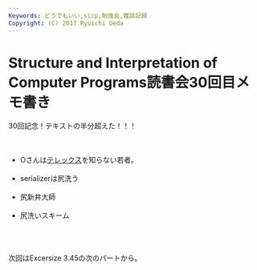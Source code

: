 ```yaml
---
Keywords: どうでもいい,sicp,勉強会,雑談記録
Copyright: (C) 2017 Ryuichi Ueda
---
```


# Structure and Interpretation of Computer Programs読書会30回目メモ書き
30回記念！テキストの半分超えた！！！<br />
<br />
<ul><br />
 <li>Oさんは<a href="http://ja.wikipedia.org/wiki/%E3%83%86%E3%83%AC%E3%83%83%E3%82%AF%E3%82%B9">テレックス</a>を知らない若者。</li><br />
 <li>serializerは尻洗う</li><br />
 <li>尻新井大師</li><br />
 <li>尻洗いスキーム</li><br />
</ul><br />
<br />
次回はExcersize 3.45の次のパートから。
